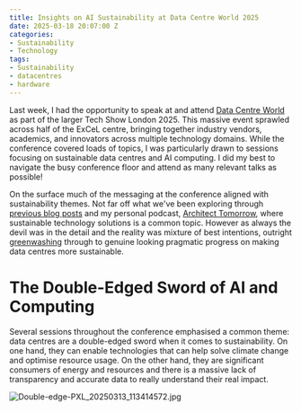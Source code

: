 ```yaml
---
title: Insights on AI Sustainability at Data Centre World 2025
date: 2025-03-18 20:07:00 Z
categories:
- Sustainability
- Technology
tags:
- Sustainability
- datacentres
- hardware
---
```


Last week, I had the opportunity to speak at and attend [Data Centre World](https://www.datacentreworld.com/conference-programme) as part of the larger Tech Show London 2025. This massive event sprawled across half of the ExCeL centre, bringing together industry vendors, academics, and innovators across multiple technology domains. While the conference covered loads of topics, I was particularly drawn to sessions focusing on sustainable data centres and AI computing. I did my best to navigate the busy conference floor and attend as many relevant talks as possible!

On the surface much of the messaging at the conference aligned with sustainability themes. Not far off what we've been exploring through [previous blog posts](https://blog.scottlogic.com/ocronk/) and my personal podcast, [Architect Tomorrow](https://www.youtube.com/@ArchitectTomorrow), where sustainable technology solutions is a common topic. However as always the devil was in the detail and the reality was mixture of best intentions, outright [greenwashing](https://blog.scottlogic.com/2024/04/15/how-cxos-can-spot-technology-greenwashing.html) through to genuine looking pragmatic progress on making data centres more sustainable.

# The Double-Edged Sword of AI and Computing

Several sessions throughout the conference emphasised a common theme: data centres are a double-edged sword when it comes to sustainability. On one hand, they can enable technologies that can help solve climate change and optimise resource usage. On the other hand, they are significant consumers of energy and resources and there is a massive lack of transparency and accurate data to really understand their real impact.

![Double-edge-PXL_20250313_113414572.jpg](/uploads/Double-edge-PXL_20250313_113414572.jpg)